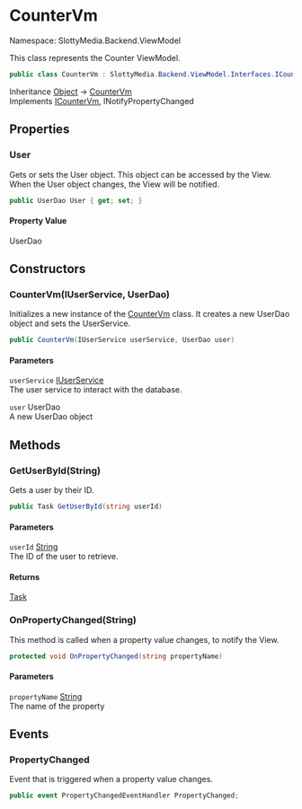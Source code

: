 # CounterVm

Namespace: SlottyMedia.Backend.ViewModel

This class represents the Counter ViewModel.

```csharp
public class CounterVm : SlottyMedia.Backend.ViewModel.Interfaces.ICounterVm, System.ComponentModel.INotifyPropertyChanged
```

Inheritance [Object](https://docs.microsoft.com/en-us/dotnet/api/system.object) → [CounterVm](./slottymedia.backend.viewmodel.countervm.md)<br>
Implements [ICounterVm](./slottymedia.backend.viewmodel.interfaces.icountervm.md), INotifyPropertyChanged

## Properties

### **User**

Gets or sets the User object. This object can be accessed by the View. When the User object changes, the View will
 be notified.

```csharp
public UserDao User { get; set; }
```

#### Property Value

UserDao<br>

## Constructors

### **CounterVm(IUserService, UserDao)**

Initializes a new instance of the [CounterVm](./slottymedia.backend.viewmodel.countervm.md) class. It creates a new UserDao object and sets the
 UserService.

```csharp
public CounterVm(IUserService userService, UserDao user)
```

#### Parameters

`userService` [IUserService](./slottymedia.backend.services.interfaces.iuserservice.md)<br>
The user service to interact with the database.

`user` UserDao<br>
A new UserDao object

## Methods

### **GetUserById(String)**

Gets a user by their ID.

```csharp
public Task GetUserById(string userId)
```

#### Parameters

`userId` [String](https://docs.microsoft.com/en-us/dotnet/api/system.string)<br>
The ID of the user to retrieve.

#### Returns

[Task](https://docs.microsoft.com/en-us/dotnet/api/system.threading.tasks.task)<br>

### **OnPropertyChanged(String)**

This method is called when a property value changes, to notify the View.

```csharp
protected void OnPropertyChanged(string propertyName)
```

#### Parameters

`propertyName` [String](https://docs.microsoft.com/en-us/dotnet/api/system.string)<br>
The name of the property

## Events

### **PropertyChanged**

Event that is triggered when a property value changes.

```csharp
public event PropertyChangedEventHandler PropertyChanged;
```
